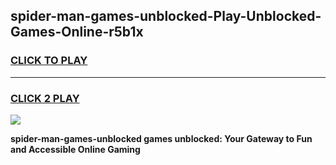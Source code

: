 
## spider-man-games-unblocked-Play-Unblocked-Games-Online-r5b1x
<h3>
<a href="https://premium76.site?title=spider-man-games-unblocked&ref=25A">CLICK TO PLAY</a></h3>
<hr>

<h3>
<a href="https://premium76.site?title=spider-man-games-unblocked&ref=25A">CLICK 2 PLAY</a>
  
</h3>

<a href="https://premium76.site?title=spider-man-games-unblocked&ref=25A"><img src="https://clearcache.store/games.png"></a>


**spider-man-games-unblocked games unblocked: Your Gateway to Fun and Accessible Online Gaming**
